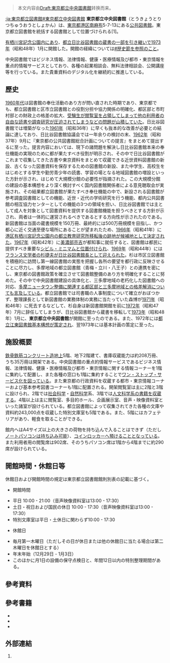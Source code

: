 > 本文内容由[Draft:東京都立中央圖書館](https://zh.wikipedia.org/wiki/Draft:東京都立中央圖書館)转换而来。


[:ja:東京都立図書館\#東京都立中央図書館](https://zh.wikipedia.org/wiki/:ja:東京都立図書館#東京都立中央図書館 "wikilink")  **東京都立中央図書館**（とうきょうとりつちゅうおうとしょかん）は、[東京都](../Page/東京都.md "wikilink")[港区](https://zh.wikipedia.org/wiki/港区_\(東京都\) "wikilink")[南麻布](../Page/南麻布.md "wikilink")5-7-13にある[公共図書館](https://zh.wikipedia.org/wiki/公共図書館 "wikilink")。東京都立図書館を統括する図書館として位置づけられる\[1\]。

[有栖川宮記念公園内にあり](https://zh.wikipedia.org/wiki/有栖川宮記念公園 "wikilink")、[都立日比谷図書館の蔵書の一部を引き継いで](https://zh.wikipedia.org/wiki/日比谷図書文化館 "wikilink")[1973年](../Page/1973年.md "wikilink")（昭和48年）1月に開館した。開館の経緯については[\#歴史節を参照のこと](https://zh.wikipedia.org/wiki/#歴史 "wikilink")。

中央図書館ではビジネス情報、法律情報、健康・医療情報及び都市・東京情報を重点的情報サービスとしており、各種の起業相談会、無料法律相談会、公開講座等を行っている。また貴重資料のデジタル化を継続的に推進している。

## 歷史

[1960年代](../Page/1960年代.md "wikilink")は図書館の奉仕活動のあり方が問い直された時期であり、東京都でも、都立図書館と区市立図書館との役割分担や協力関係の明確化、都区部と市町村部との財政上の格差の拡大、[受験生が閲覧室を占領してしまって他の利用者の自由な読書や調査研究が圧迫されてしまうなどの問題が山積していた](https://zh.wikipedia.org/wiki/受験生 "wikilink")。日比谷図書館では増築がなった[1961年](../Page/1961年.md "wikilink")（昭和36年）に早くも抜本的な改善が必要との結論に達しており、日比谷図書館協議会では一年余りの検討の末、[1962年](../Page/1962年.md "wikilink")（昭和37年）9月に『東京都の公共図書館総合計画についての提言』をまとめて提出するに至った。提言内容においては、現下の諸問題を解決し日比谷図書館本来の奉仕機能の実現のために都が果たすべき役割が明示され、その中で日比谷図書館がこれまで収集してきた古書や東京資料をまとめて収蔵できる近世資料図書館の新設、古くなった図書資料を保存するための図書館の新設、また中学生、高校生をはじめとする学生や勤労青少年の読書、学習の場となる地域図書館の増設といった方針が示され、はじめて大規模分館の必要性が指摘された。この大規模分館の建設の基本構想をより深く検討すべく国内図書館関係者による意見聴取会が実施され、その結果都立図書館が果たすべき奉仕機能の中で、新設される図書館が参考調査図書館としての機能、近世・近代の学術研究を行う機能、都内公共図書館の相互協力センターとしての機能の3つの領域を担い、日比谷図書館では主として成人を対象として図書資料を提供する図書館機能を担うべきとする方針が示され、両者は一体的に運営されるべきであるとする方向性が示されたのである。新図書館は当面の蔵書規模を150万冊、最終的には500万冊規模を目指し、かつ都心に近く交通至便な場所にあることが望まれたため、[1966年](../Page/1966年.md "wikilink")（昭和41年）に[港区](https://zh.wikipedia.org/wiki/港区_\(東京都\) "wikilink")[有栖川宮記念公園内の](https://zh.wikipedia.org/wiki/有栖川宮記念公園 "wikilink")[都立教育研究所移転後の跡地が候補地として決定された](https://zh.wikipedia.org/wiki/東京都教職員研修センター "wikilink")。[1967年](../Page/1967年.md "wikilink")（昭和42年）に[美濃部亮吉](../Page/美濃部亮吉.md "wikilink")が都知事に就任すると、図書館は都民に提供すべき重要な[シビル・ミニマムと位置付けられ](https://zh.wikipedia.org/wiki/シビル・ミニマム "wikilink")、[1969年](../Page/1969年.md "wikilink")（昭和44年）には[フランス文学者の](https://zh.wikipedia.org/wiki/フランス文学者 "wikilink")[杉捷夫が日比谷図書館長として迎えられた](https://zh.wikipedia.org/wiki/杉捷夫 "wikilink")。杉は市区立図書館を積極的に訪問し第一線図書館の実態を把握し各所の要望を都行政に反映させることに尽力し、多摩地域の都立図書館（青梅・立川・八王子）との連携を密にし、東京都の図書館政策を確立させて図書館整備のあり方を明確化することに努めた。その中で中央図書館建設の具体化と、三多摩地域の老朽化した図書館への対応、[多摩ニュータウン整備に関連する都区部と三多摩地域との格差解消についても言及している](https://zh.wikipedia.org/wiki/多摩ニュータウン "wikilink")。都立図書館では司書職の人事制度について確立がおぼつかず、整理課長として新図書館の業務体制の実務に当たっていた森博が[1971年](../Page/1971年.md "wikilink")（昭和46年）に死去するなどして、杉自身は新図書館開館を前に[1972年](../Page/1972年.md "wikilink")（昭和47年）7月に辞任してしまうが、日比谷図書館から蔵書を移転して[1973年](../Page/1973年.md "wikilink")（昭和48年）1月に、**東京都立中央図書館**が開館に至ったのである。また、1972年には[都立江東図書館基本構想が策定され](https://zh.wikipedia.org/wiki/江東区立図書館#江東図書館 "wikilink")、翌1973年には基本計画の策定に至った。

## 施設概要

[鉄骨鉄筋コンクリート造地上](https://zh.wikipedia.org/wiki/鉄骨鉄筋コンクリート造 "wikilink")5階、地下2階建て、書庫収蔵能力は約208万冊、うち35万冊は開架である。中央図書館の重点的情報サービスであるビジネス情報、法律情報、健康・医療情報及び都市・東京情報に関する情報コーナーを1階に集約して配置し、また各種の窓口も1階に集約することで[ワン・ストップ・サービス化を図っている](https://zh.wikipedia.org/wiki/ワン・ストップ・サービス "wikilink")。また東京都の行政資料を収蔵する都市・東京情報コーナーおよび基本参考図書コーナーも1階に配置される。開架閲覧室は主に2階と3階に設けられ、2階では[社会科学](../Page/社会科学.md "wikilink")・[自然科学](../Page/自然科学.md "wikilink")系、3階では[人文科学系の書籍を収蔵する](https://zh.wikipedia.org/wiki/人文科学 "wikilink")。4階以上は主に閲覧室、多目的ホール、企画展示室、音声・映像資料室といった諸室が設けられている。都立図書館によって収集されてきた各種の文庫や資料約243,000点を収蔵した特別文庫室も5階である。また、5階にはカフェテリアがあり、軽食を取ることができる。

館内へはA4サイズ以上の大きさの荷物を持ち込んで入ることはできず（ただし[ノートパソコンは持ち込み可能](https://zh.wikipedia.org/wiki/ノートパソコン "wikilink")）、[コインロッカーへ預けることとなっている](https://zh.wikipedia.org/wiki/コインロッカー "wikilink")。また利用者用の閲覧席は902席、そのうちパソコン席は1階から4階までに約290席が設けられている。

## 開館時間・休館日等

休館日および開館時間の規定は東京都立図書館館則別表の記載に基づく。

  - 開館時間

<!-- end list -->

  - 平日 10:00 - 21:00（音声映像資料室は13:00 - 17:30）
  - 土日・祝日および国民の休日 10:00 - 17:30（音声映像資料室は13:00 - 17:30）
  - 特別文庫室は平日・土休日に関わらず10:00 - 17:30

<!-- end list -->

  - 休館日

<!-- end list -->

  - 毎月第一木曜日（ただしその日が休日または他の休館日に当たる場合は第二木曜日を休館日とする）
  - 年末年始（12月29日 - 1月3日）
  - このほかに月1日の設備の保守点検日と、年間12日以内の特別整理期間がある。

## 參考資料

## 參考書籍

  -
  -
  -
## 外部連結

1.